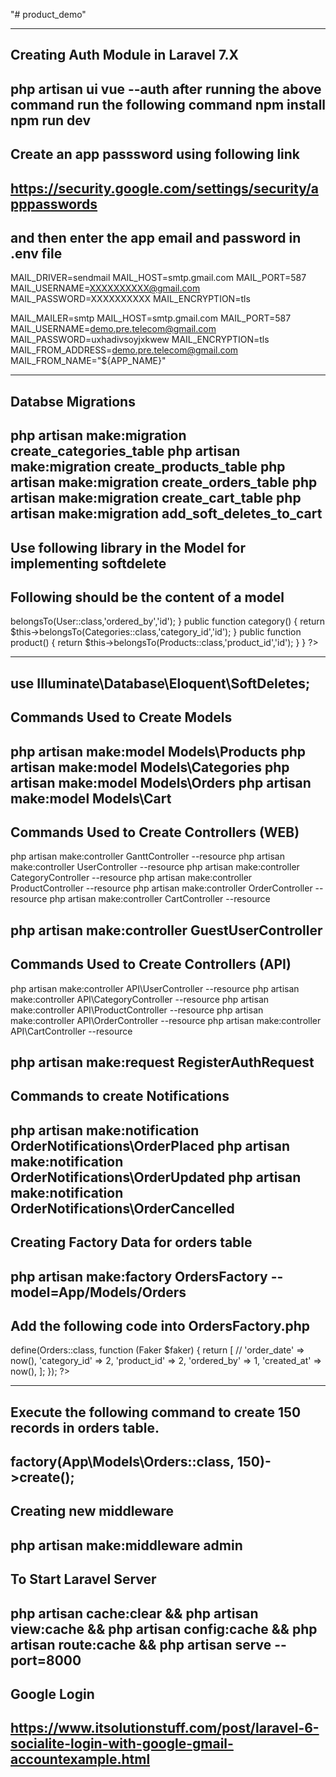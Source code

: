 "# product_demo" 

------------------------------------------------------------------------
Creating Auth Module in Laravel 7.X
------------------------------------------------------------------------
php artisan ui vue --auth
after running the above command run the following command
npm install
npm run dev
------------------------------------------------------------------------
Create an app passsword using following link
------------------------------------------------------------------------
https://security.google.com/settings/security/apppasswords
------------------------------------------------------------------------
and then enter the app email and password in .env file
------------------------------------------------------------------------
MAIL_DRIVER=sendmail
MAIL_HOST=smtp.gmail.com
MAIL_PORT=587
MAIL_USERNAME=XXXXXXXXXX@gmail.com
MAIL_PASSWORD=XXXXXXXXXX
MAIL_ENCRYPTION=tls

MAIL_MAILER=smtp
MAIL_HOST=smtp.gmail.com
MAIL_PORT=587
MAIL_USERNAME=demo.pre.telecom@gmail.com
MAIL_PASSWORD=uxhadivsoyjxkwew
MAIL_ENCRYPTION=tls
MAIL_FROM_ADDRESS=demo.pre.telecom@gmail.com
MAIL_FROM_NAME="${APP_NAME}"

------------------------------------------------------------------------
Databse Migrations
------------------------------------------------------------------------
php artisan make:migration create_categories_table
php artisan make:migration create_products_table
php artisan make:migration create_orders_table
php artisan make:migration create_cart_table
php artisan make:migration add_soft_deletes_to_cart
------------------------------------------------------------------------
Use following library in the Model for implementing softdelete
------------------------------------------------------------------------
Following should be the content of a model
------------------------------------------------------------------------
<?php

namespace App\Models;

use Illuminate\Database\Eloquent\Model;
use App\User;
use App\Models\Categories;
use App\Models\Products;
use Illuminate\Database\Eloquent\SoftDeletes;


class Orders extends Model
{
    use SoftDeletes;
    //
    protected $table = "orders";

    protected $fillable = [
        'id',
        'order_date',
        'category_id',
        'product_id',
        'ordered_by',
        'created_at',
        'created_at',
        'updated_at'
    ];

    public function user()
    {
        return $this->belongsTo(User::class,'ordered_by','id');
    }
    public function category()
    {
        return $this->belongsTo(Categories::class,'category_id','id');
    }
    public function product()
    {
        return $this->belongsTo(Products::class,'product_id','id');
    }
}

?>

-----------------------------------------------------------------------
use Illuminate\Database\Eloquent\SoftDeletes;
------------------------------------------------------------------------
Commands Used to Create Models
------------------------------------------------------------------------
php artisan make:model Models\Products
php artisan make:model Models\Categories
php artisan make:model Models\Orders
php artisan make:model Models\Cart
------------------------------------------------------------------------
Commands Used to Create Controllers (WEB)
------------------------------------------------------------------------
php artisan make:controller GanttController --resource
php artisan make:controller UserController --resource
php artisan make:controller CategoryController --resource
php artisan make:controller ProductController --resource
php artisan make:controller OrderController --resource
php artisan make:controller CartController --resource

php artisan make:controller GuestUserController
------------------------------------------------------------------------
Commands Used to Create Controllers (API)
------------------------------------------------------------------------
php artisan make:controller API\UserController --resource
php artisan make:controller API\CategoryController --resource
php artisan make:controller API\ProductController --resource
php artisan make:controller API\OrderController --resource
php artisan make:controller API\CartController --resource

php artisan make:request RegisterAuthRequest
------------------------------------------------------------------------
Commands to create Notifications
------------------------------------------------------------------------
php artisan make:notification OrderNotifications\OrderPlaced
php artisan make:notification OrderNotifications\OrderUpdated
php artisan make:notification OrderNotifications\OrderCancelled
------------------------------------------------------------------------
Creating Factory Data for orders table
------------------------------------------------------------------------
php artisan make:factory OrdersFactory --model=App/Models/Orders
------------------------------------------------------------------------
Add the following code into OrdersFactory.php
------------------------------------------------------------------------

<?php

/** @var \Illuminate\Database\Eloquent\Factory $factory */

use App\Models\Orders;
use Faker\Generator as Faker;

$factory->define(Orders::class, function (Faker $faker) {
    return [
        //
        'order_date' => now(),
        'category_id' => 2,
        'product_id' => 2,
        'ordered_by' => 1,
        'created_at' => now(),
    ];
});
?>

------------------------------------------------------------------------
Execute the following command to create 150 records in orders table.
------------------------------------------------------------------------
factory(App\Models\Orders::class, 150)->create();
------------------------------------------------------------------------
Creating new middleware
------------------------------------------------------------------------
php artisan make:middleware admin
------------------------------------------------------------------------
To Start Laravel Server
------------------------------------------------------------------------
php artisan cache:clear && php artisan view:cache && php artisan config:cache && php artisan route:cache && php artisan serve --port=8000
------------------------------------------------------------------------
Google Login
------------------------------------------------------------------------
https://www.itsolutionstuff.com/post/laravel-6-socialite-login-with-google-gmail-accountexample.html
------------------------------------------------------------------------

